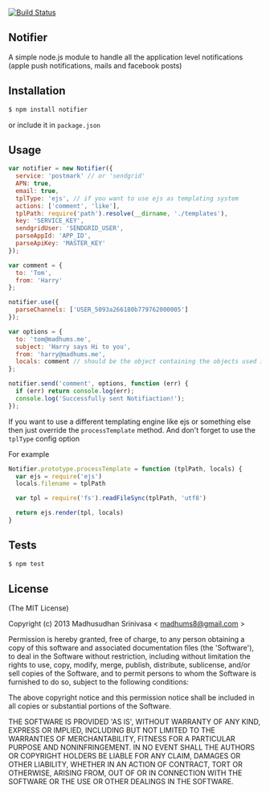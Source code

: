 [![Build Status](https://travis-ci.org/madhums/node-notifier.png)](https://travis-ci.org/madhums/node-notifier)

## Notifier

A simple node.js module to handle all the application level notifications (apple push notifications, mails and facebook posts)

## Installation

```sh
$ npm install notifier
```

or include it in `package.json`

## Usage

```js
var notifier = new Notifier({
  service: 'postmark' // or 'sendgrid'
  APN: true,
  email: true,
  tplType: 'ejs', // if you want to use ejs as templating system
  actions: ['comment', 'like'],
  tplPath: require('path').resolve(__dirname, './templates'),
  key: 'SERVICE_KEY',
  sendgridUser: 'SENDGRID_USER',
  parseAppId: 'APP_ID',
  parseApiKey: 'MASTER_KEY'
});

var comment = {
  to: 'Tom',
  from: 'Harry'
};

notifier.use({
  parseChannels: ['USER_5093a266180b779762000005']
});

var options = {
  to: 'tom@madhums.me',
  subject: 'Harry says Hi to you',
  from: 'harry@madhums.me',
  locals: comment // should be the object containing the objects used in the templates
};

notifier.send('comment', options, function (err) {
  if (err) return console.log(err);
  console.log('Successfully sent Notifiaction!');
});
```

If you want to use a different templating engine like ejs or something else then just override the `processTemplate` method. And don't forget to use the `tplType` config option

For example

```js
Notifier.prototype.processTemplate = function (tplPath, locals) {
  var ejs = require('ejs')
  locals.filename = tplPath

  var tpl = require('fs').readFileSync(tplPath, 'utf8')

  return ejs.render(tpl, locals)
}
```

## Tests

```sh
$ npm test
```

## License
(The MIT License)

Copyright (c) 2013 Madhusudhan Srinivasa < [madhums8@gmail.com](mailto:madhums8@gmail.com) >

Permission is hereby granted, free of charge, to any person obtaining a copy of this software and associated documentation files (the 'Software'), to deal in the Software without restriction, including without limitation the rights to use, copy, modify, merge, publish, distribute, sublicense, and/or sell copies of the Software, and to permit persons to whom the Software is furnished to do so, subject to the following conditions:

The above copyright notice and this permission notice shall be included in all copies or substantial portions of the Software.

THE SOFTWARE IS PROVIDED 'AS IS', WITHOUT WARRANTY OF ANY KIND, EXPRESS OR IMPLIED, INCLUDING BUT NOT LIMITED TO THE WARRANTIES OF MERCHANTABILITY, FITNESS FOR A PARTICULAR PURPOSE AND NONINFRINGEMENT. IN NO EVENT SHALL THE AUTHORS OR COPYRIGHT HOLDERS BE LIABLE FOR ANY CLAIM, DAMAGES OR OTHER LIABILITY, WHETHER IN AN ACTION OF CONTRACT, TORT OR OTHERWISE, ARISING FROM, OUT OF OR IN CONNECTION WITH THE SOFTWARE OR THE USE OR OTHER DEALINGS IN THE SOFTWARE.

